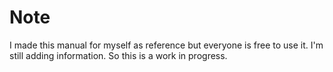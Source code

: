 # Note

I made this manual for myself as reference but everyone is free to use it. I'm still adding information. So this is a work in progress.